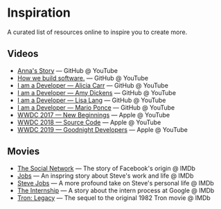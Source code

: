 # Inspiration
A curated list of resources online to inspire you to create more.

## Videos

- [Anna's Story](https://www.youtube.com/watch?v=VzuBJTtwm3o) — GitHub @ YouTube
- [How we build software.](https://www.youtube.com/watch?v=afvT1c1ii0c) — GitHub @ YouTube
- [I am a Developer — Alicia Carr](https://www.youtube.com/watch?v=u4tq9Ef5czw) — GitHub @ YouTube
- [I am a Developer — Amy Dickens](https://www.youtube.com/watch?v=EkWzOTsKvz8) — GitHub @ YouTube
- [I am a Developer — Lisa Lang](https://www.youtube.com/watch?v=WVQe1ZE7FtU) — GitHub @ YouTube
- [I am a Developer — Mario Ponce](https://www.youtube.com/watch?v=2Hjodq3JdoI) — GitHub @ YouTube
- [WWDC 2017 — New Beginnings](https://www.youtube.com/watch?v=cJAGqDYmW1o) — Apple @ YouTube
- [WWDC 2018 — Source Code](https://www.youtube.com/watch?v=Nq6ZqgozPF8) — Apple @ YouTube
- [WWDC 2019 — Goodnight Developers](https://www.youtube.com/watch?v=fa5p19APgd8) — Apple @ YouTube


## Movies 

- [The Social Network](http://www.imdb.com/title/tt1285016/) — The story of Facebook's origin @ IMDb
- [Jobs](https://www.imdb.com/title/tt2357129/) — An inspring story about Steve's work and life @ IMDb
- [Steve Jobs](https://www.imdb.com/title/tt2080374/) — A more profound take on Steve's personal life @ IMDb
- [The Internship](https://www.imdb.com/title/tt2234155/) — A story about the intern process at Google @ IMDb
- [Tron: Legacy](https://www.imdb.com/title/tt1104001/) — The sequel to the original 1982 Tron movie @ IMDb
